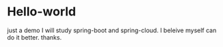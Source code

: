 # Hello-world
just a demo
I will study spring-boot and spring-cloud.
I beleive myself can do it better.
thanks.
